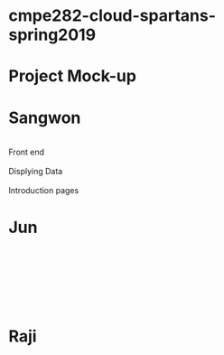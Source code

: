 # cmpe282-cloud-spartans-spring2019
# Project Mock-up
# Sangwon
<br>Front end</br>
<br>Displying Data</br>
<br>Introduction pages</br>
# Jun
<br></br>
<br></br>
<br></br>
# Raji
<br></br>
<br></br>
<br></br>
